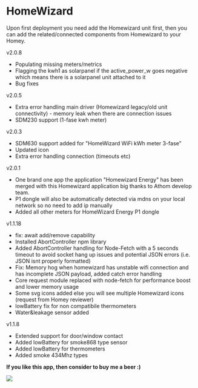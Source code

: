 # HomeWizard

Upon first deployment you need add the Homewizard unit first, then you can add the related/connected components from Homewizard to your Homey.

v2.0.8
* Populating missing meters/metrics
* Flagging the kwh1 as solarpanel if the active_power_w goes negative which means there is a solarpanel unit attached to it
* Bug fixes

v2.0.5
* Extra error handling main driver (Homewizard legacy/old unit connectivity) - memory leak when there are connection issues
* SDM230 support (1-fase kwh meter)

v2.0.3
* SDM630 support added for "HomeWizard WiFi kWh meter 3-fase"
* Updated icon
* Extra error handling connection (timeouts etc)

v2.0.1
* One brand one app the application "Homewizard Energy" has been merged with this Homewizard application big thanks to Athom develop team.
* P1 dongle will also be automatically detected via mdns on your local network so no need to add ip manually
* Added all other meters for HomeWizard Energy P1 dongle

v1.1.18
* fix: await add/remove capability
* Installed AbortController npm library
* Added AbortController handling for Node-Fetch with a 5 seconds timeout to avoid socket hang up issues and potential JSON errors (i.e. JSON isnt properly formatted)
* Fix: Memory hog when homewizard has unstable wifi connection and has incomplete JSON payload, added catch error handling
* Core request module replaced with node-fetch for performance boost and lower memory usage
* Some svg icons added else you will see multiple Homewizard icons (request from Homey reviewer)
* lowBattery fix for non compatibile thermometers
* Water&leakage sensor added

v1.1.8
* Extended support for door/window contact
* Added lowBattery for smoke868 type sensor
* Added lowBattery for thermometers
* Added smoke 434Mhz types

**If you like this app, then consider to buy me a beer :)**

[![](https://www.paypalobjects.com/en_US/i/btn/btn_donateCC_LG.gif)](https://www.paypal.com/paypalme2/jtebbens)
